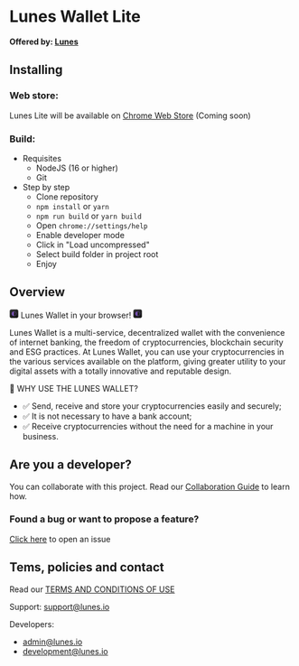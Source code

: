 # **Lunes Wallet Lite**

**Offered by: [Lunes](http://lunes.io)**

## **Installing**

### **Web store:**

Lunes Lite will be available on [Chrome Web Store]("#") (Coming soon)

### **Build:**

-   Requisites
    -   NodeJS (16 or higher)
    -   Git
-   Step by step
    -   Clone repository
    -   `npm install` or `yarn`
    -   `npm run build` or `yarn build`
    -   Open `chrome://settings/help`
    -   Enable developer mode
    -   Click in "Load uncompressed"
    -   Select build folder in project root
    -   Enjoy

## **Overview**

![icon](/public/react16.png) Lunes Wallet in your browser! ![icon](/public/react16.png)

Lunes Wallet is a multi-service, decentralized wallet with the convenience of internet banking, the freedom of cryptocurrencies, blockchain security and ESG practices.
At Lunes Wallet, you can use your cryptocurrencies in the various services available on the platform, giving greater utility to your digital assets with a totally innovative and reputable design.

🚀 WHY USE THE LUNES WALLET?

-   ✅ Send, receive and store your cryptocurrencies easily and securely;
-   ✅ It is not necessary to have a bank account;
-   ✅ Receive cryptocurrencies without the need for a machine in your business.

## **Are you a developer?**

You can collaborate with this project. Read our [Collaboration Guide](https://github.com/lunes-platform/lunes-lite/blob/master/CONTRIBUTING.md) to learn how.

### Found a bug or want to propose a feature?

[Click here](https://github.com/lunes-platform/lunes-lite/issues) to open an issue

## **Tems, policies and contact**

Read our [TERMS AND CONDITIONS OF USE](https://lunes.io/pt-br/privacidade-e-termos/)

Support: [support@lunes.io](mailto:support@lunes.io)

Developers:

-   [admin@lunes.io](mailto:admin@lunes.io)
-   [development@lunes.io](mailto:development@lunes.io)

